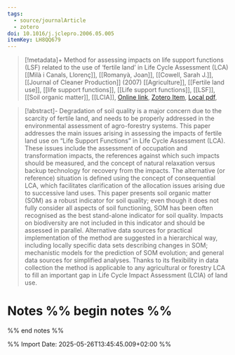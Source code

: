 ```yaml
---
tags:
  - source/journalArticle
  - zotero
doi: 10.1016/j.jclepro.2006.05.005
itemKey: LH8QQ679
---
```

>[!metadata]+
> Method for assessing impacts on life support functions (LSF) related to the use of ‘fertile land’ in Life Cycle Assessment (LCA)
> [[Milà i Canals, Llorenç]], [[Romanyà, Joan]], [[Cowell, Sarah J.]], 
> [[Journal of Cleaner Production]] (2007)
> [[Agriculture]], [[Fertile land use]], [[life support functions]], [[Life support functions]], [[LSF]], [[Soil organic matter]], [[LCIA]], 
> [Online link](https://www.sciencedirect.com/science/article/pii/S0959652606001600), [Zotero Item](zotero://select/library/items/LH8QQ679), [Local pdf](file://C:/Users/aburg/Documents/references/zotero/storage/TLSX78MB/MilaICanals2007_Methodassessinga.pdf), 

>[!abstract]-
>Degradation of soil quality is a major concern due to the scarcity of fertile land, and needs to be properly addressed in the environmental assessment of agro-forestry systems. This paper addresses the main issues arising in assessing the impacts of fertile land use on “Life Support Functions” in Life Cycle Assessment (LCA). These issues include the assessment of occupation and transformation impacts, the references against which such impacts should be measured, and the concept of natural relaxation versus backup technology for recovery from the impacts. The alternative (or reference) situation is defined using the concept of consequential LCA, which facilitates clarification of the allocation issues arising due to successive land uses. This paper presents soil organic matter (SOM) as a robust indicator for soil quality; even though it does not fully consider all aspects of soil functioning, SOM has been often recognised as the best stand-alone indicator for soil quality. Impacts on biodiversity are not included in this indicator and should be assessed in parallel. Alternative data sources for practical implementation of the method are suggested in a hierarchical way, including locally specific data sets describing changes in SOM; mechanistic models for the prediction of SOM evolution; and general data sources for simplified analyses. Thanks to its flexibility in data collection the method is applicable to any agricultural or forestry LCA to fill an important gap in Life Cycle Impact Assessment (LCIA) of land use.

# Notes %% begin notes %%

%% end notes %%




%% Import Date: 2025-05-26T13:45:45.009+02:00 %%
